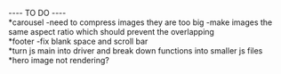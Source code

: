 ---- TO DO ----
<br>
*carousel
  -need to compress images they are too big
  -make images the same aspect ratio which should prevent the overlapping
<br>
*footer
  -fix blank space and scroll bar
<br>
*turn js main into driver and break down functions into smaller js files
<br>
*hero image not rendering?

